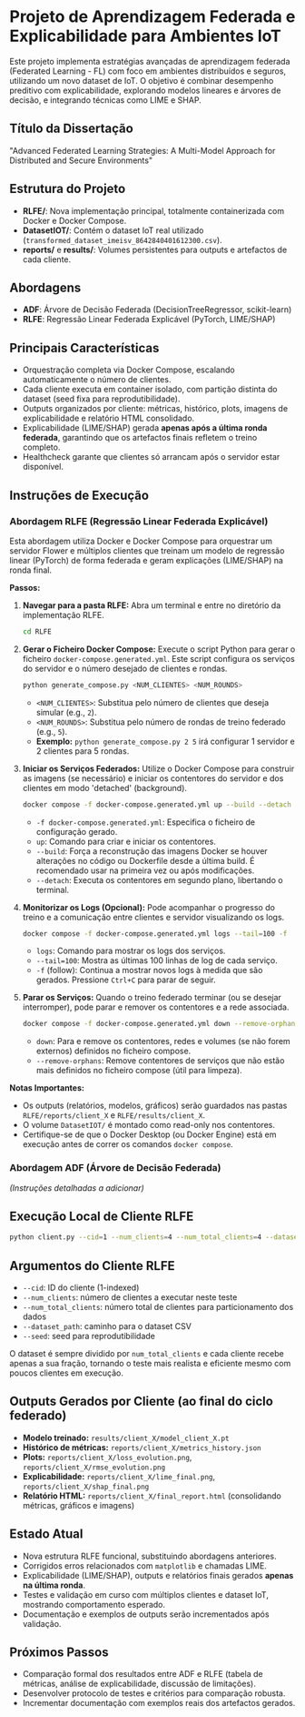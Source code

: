 # Projeto de Aprendizagem Federada e Explicabilidade para Ambientes IoT

Este projeto implementa estratégias avançadas de aprendizagem federada (Federated Learning - FL) com foco em ambientes distribuídos e seguros, utilizando um novo dataset de IoT. O objetivo é combinar desempenho preditivo com explicabilidade, explorando modelos lineares e árvores de decisão, e integrando técnicas como LIME e SHAP.

## Título da Dissertação
"Advanced Federated Learning Strategies: A Multi-Model Approach for Distributed and Secure Environments"

## Estrutura do Projeto
- **RLFE/**: Nova implementação principal, totalmente containerizada com Docker e Docker Compose.
- **DatasetIOT/**: Contém o dataset IoT real utilizado (`transformed_dataset_imeisv_8642840401612300.csv`).
- **reports/** e **results/**: Volumes persistentes para outputs e artefactos de cada cliente.

## Abordagens
- **ADF**: Árvore de Decisão Federada (DecisionTreeRegressor, scikit-learn)
- **RLFE**: Regressão Linear Federada Explicável (PyTorch, LIME/SHAP)

## Principais Características
- Orquestração completa via Docker Compose, escalando automaticamente o número de clientes.
- Cada cliente executa em container isolado, com partição distinta do dataset (seed fixa para reprodutibilidade).
- Outputs organizados por cliente: métricas, histórico, plots, imagens de explicabilidade e relatório HTML consolidado.
- Explicabilidade (LIME/SHAP) gerada **apenas após a última ronda federada**, garantindo que os artefactos finais refletem o treino completo.
- Healthcheck garante que clientes só arrancam após o servidor estar disponível.

## Instruções de Execução

### Abordagem RLFE (Regressão Linear Federada Explicável)

Esta abordagem utiliza Docker e Docker Compose para orquestrar um servidor Flower e múltiplos clientes que treinam um modelo de regressão linear (PyTorch) de forma federada e geram explicações (LIME/SHAP) na ronda final.

**Passos:**

1.  **Navegar para a pasta RLFE:**
    Abra um terminal e entre no diretório da implementação RLFE.
    ```sh
    cd RLFE
    ```

2.  **Gerar o Ficheiro Docker Compose:**
    Execute o script Python para gerar o ficheiro `docker-compose.generated.yml`. Este script configura os serviços do servidor e o número desejado de clientes e rondas.
    ```sh
    python generate_compose.py <NUM_CLIENTES> <NUM_ROUNDS>
    ```
    *   `<NUM_CLIENTES>`: Substitua pelo número de clientes que deseja simular (e.g., `2`).
    *   `<NUM_ROUNDS>`: Substitua pelo número de rondas de treino federado (e.g., `5`).
    *   **Exemplo:** `python generate_compose.py 2 5` irá configurar 1 servidor e 2 clientes para 5 rondas.

3.  **Iniciar os Serviços Federados:**
    Utilize o Docker Compose para construir as imagens (se necessário) e iniciar os contentores do servidor e dos clientes em modo 'detached' (background).
    ```sh
    docker compose -f docker-compose.generated.yml up --build --detach
    ```
    *   `-f docker-compose.generated.yml`: Especifica o ficheiro de configuração gerado.
    *   `up`: Comando para criar e iniciar os contentores.
    *   `--build`: Força a reconstrução das imagens Docker se houver alterações no código ou Dockerfile desde a última build. É recomendado usar na primeira vez ou após modificações.
    *   `--detach`: Executa os contentores em segundo plano, libertando o terminal.

4.  **Monitorizar os Logs (Opcional):**
    Pode acompanhar o progresso do treino e a comunicação entre clientes e servidor visualizando os logs.
    ```sh
    docker compose -f docker-compose.generated.yml logs --tail=100 -f
    ```
    *   `logs`: Comando para mostrar os logs dos serviços.
    *   `--tail=100`: Mostra as últimas 100 linhas de log de cada serviço.
    *   `-f` (follow): Continua a mostrar novos logs à medida que são gerados. Pressione `Ctrl+C` para parar de seguir.

5.  **Parar os Serviços:**
    Quando o treino federado terminar (ou se desejar interromper), pode parar e remover os contentores e a rede associada.
    ```sh
    docker compose -f docker-compose.generated.yml down --remove-orphans
    ```
    *   `down`: Para e remove os contentores, redes e volumes (se não forem externos) definidos no ficheiro compose.
    *   `--remove-orphans`: Remove contentores de serviços que não estão mais definidos no ficheiro compose (útil para limpeza).

**Notas Importantes:**

*   Os outputs (relatórios, modelos, gráficos) serão guardados nas pastas `RLFE/reports/client_X` e `RLFE/results/client_X`.
*   O volume `DatasetIOT/` é montado como read-only nos contentores.
*   Certifique-se de que o Docker Desktop (ou Docker Engine) está em execução antes de correr os comandos `docker compose`.

### Abordagem ADF (Árvore de Decisão Federada)

*(Instruções detalhadas a adicionar)*

## Execução Local de Cliente RLFE

```bash
python client.py --cid=1 --num_clients=4 --num_total_clients=4 --dataset_path=../DatasetIOT/transformed_dataset_imeisv_8642840401612300.csv
```

## Argumentos do Cliente RLFE
- `--cid`: ID do cliente (1-indexed)
- `--num_clients`: número de clientes a executar neste teste
- `--num_total_clients`: número total de clientes para particionamento dos dados
- `--dataset_path`: caminho para o dataset CSV
- `--seed`: seed para reprodutibilidade

O dataset é sempre dividido por `num_total_clients` e cada cliente recebe apenas a sua fração, tornando o teste mais realista e eficiente mesmo com poucos clientes em execução.

## Outputs Gerados por Cliente (ao final do ciclo federado)
- **Modelo treinado:** `results/client_X/model_client_X.pt`
- **Histórico de métricas:** `reports/client_X/metrics_history.json`
- **Plots:** `reports/client_X/loss_evolution.png`, `reports/client_X/rmse_evolution.png`
- **Explicabilidade:** `reports/client_X/lime_final.png`, `reports/client_X/shap_final.png`
- **Relatório HTML:** `reports/client_X/final_report.html` (consolidando métricas, gráficos e imagens)

## Estado Atual
- Nova estrutura RLFE funcional, substituindo abordagens anteriores.
- Corrigidos erros relacionados com `matplotlib` e chamadas LIME.
- Explicabilidade (LIME/SHAP), outputs e relatórios finais gerados **apenas na última ronda**.
- Testes e validação em curso com múltiplos clientes e dataset IoT, mostrando comportamento esperado.
- Documentação e exemplos de outputs serão incrementados após validação.

## Próximos Passos
- Comparação formal dos resultados entre ADF e RLFE (tabela de métricas, análise de explicabilidade, discussão de limitações).
- Desenvolver protocolo de testes e critérios para comparação robusta.
- Incrementar documentação com exemplos reais dos artefactos gerados.